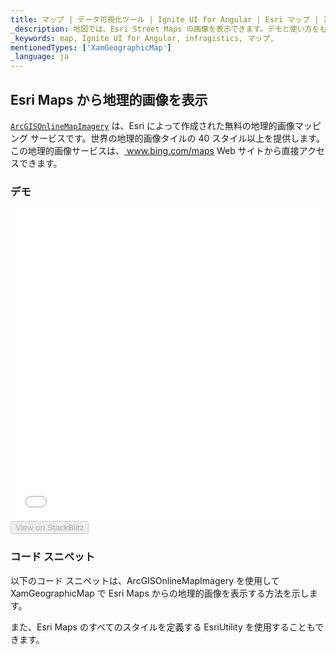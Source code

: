 ```yaml
---
title: マップ | データ可視化ツール | Ignite UI for Angular | Esri マップ | Infragistics
_description: 地図では、Esri Street Maps の画像を表示できます。デモと使い方をもっと見る
_keywords: map, Ignite UI for Angular, infragistics, マップ,
mentionedTypes: ['XamGeographicMap']
_language: ja
---
```


## Esri Maps から地理的画像を表示

[`ArcGISOnlineMapImagery`](map_displaying_esri_imagery.md) は、Esri によって作成された無料の地理的画像マッピング サービスです。世界の地理的画像タイルの 40 スタイル以上を提供します。この地理的画像サービスは、<a href="http://www.bing.com/maps" target="blank"> www.bing.com/maps</a> Web サイトから直接アクセスできます。

### デモ

<div class="sample-container loading" style="height: 500px">
    <iframe id="geo-map-display-esri-imagery-iframe" src='{environment:demosBaseUrl}/maps/geo-map-display-esri-imagery' width="100%" height="100%" seamless frameBorder="0" onload="onXPlatSampleIframeContentLoaded(this);"></iframe>
</div>
<div>
    <button data-localize="stackblitz" disabled class="stackblitz-btn"   data-iframe-id="geo-map-display-esri-imagery-iframe" data-demos-base-url="{environment:demosBaseUrl}">View on StackBlitz
    </button>
</div>

<div class="divider--half"></div>

### コード スニペット

以下のコード スニペットは、ArcGISOnlineMapImagery を使用して XamGeographicMap で Esri Maps からの地理的画像を表示する方法を示します。

また、Esri Maps のすべてのスタイルを定義する EsriUtility を使用することもできます。
